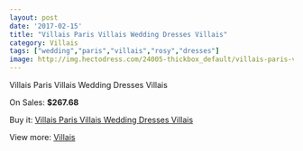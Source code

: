 ```yaml
---
layout: post
date: '2017-02-15'
title: "Villais Paris Villais Wedding Dresses Villais"
category: Villais
tags: ["wedding","paris","villais","rosy","dresses"]
image: http://img.hectodress.com/24005-thickbox_default/villais-paris-villais-wedding-dresses-villais.jpg
---
```

Villais Paris Villais Wedding Dresses Villais

On Sales: **$267.68**
<a href="https://www.hectodress.com/villais/11093-villais-paris-villais-wedding-dresses-villais.html"><amp-img layout="responsive" width="600" height="600" src="//img.hectodress.com/24005-thickbox_default/villais-paris-villais-wedding-dresses-villais.jpg" alt="Villais Paris Villais Wedding Dresses Villais 0" /></a>
<a href="https://www.hectodress.com/villais/11093-villais-paris-villais-wedding-dresses-villais.html"><amp-img layout="responsive" width="600" height="600" src="//img.hectodress.com/24007-thickbox_default/villais-paris-villais-wedding-dresses-villais.jpg" alt="Villais Paris Villais Wedding Dresses Villais 1" /></a>
<a href="https://www.hectodress.com/villais/11093-villais-paris-villais-wedding-dresses-villais.html"><amp-img layout="responsive" width="600" height="600" src="//img.hectodress.com/24006-thickbox_default/villais-paris-villais-wedding-dresses-villais.jpg" alt="Villais Paris Villais Wedding Dresses Villais 2" /></a>

Buy it: [Villais Paris Villais Wedding Dresses Villais](https://www.hectodress.com/villais/11093-villais-paris-villais-wedding-dresses-villais.html "Villais Paris Villais Wedding Dresses Villais")

View more: [Villais](https://www.hectodress.com/175-villais "Villais")